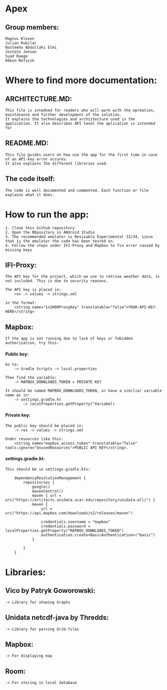 # Apex

## Group members:

    Magnus Kleven
    Julian Rubilar
    Nasteeho Abdullahi Elmi
    Jostein Jensen
    Suad Raage
    Håkon Refsvik
    

# Where to find more documentation:

## ARCHITECTURE.MD:
    This file is intedned for readers who will work with the opreation, maintanance and further development of the solution. 
    It explains the technologies and archiitecture used in the application. It also describes API level the aplication is intended for

## README.MD:
    This file guides users on how use the app for the first time in case of an API-key error occures.
    It also explains the different libraries used.

## The code itself:
    The code is well documented and commented. Each function or file explains what it does. 

# How to run the app:
    1. Clone this Github repository
    2. Open the REpository in ANdroid Studio
    3. The recommended emulator is Resizable Experimental 33/34, since that is the emulator the code has been tested on.
    4. Follow the steps under IFI-Proxy and Mapbox to fix error caused by missing keys
    
    
## IFI-Proxy:

    The API key for the project, which we use to retrive weather data, is not included. This is due to security reasons.

    The API key is placed in:
        res -> values -> strings.xml 

    in the format:
        <string name="in2000ProxyKey" translatable="false">YOUR-API-KEY-HERE</string>

## Mapbox:

    If the app is not running due to lack of keys or fobidden authorization, try this:

#### Public key:

    Go to:
        -> Gradle Scripts -> local.properties

    Then find the variable:
        -> MAPBOX_DOWNLOADS_TOKEN = PRIVATE KEY

    It should be named MAPBOX_DOWNLOADS_TOKEN, or have a similiar variable name as in:
        -> settings.gradle.kt 
            -> localProperties.getProperty("Variabel)


#### Private key:
    The public key should be placed in:
        -> res -> values -> strings.xml

    Under resources like this:  
        <string name="mapbox_access_token" translatable="false" tools:ignore="UnusedResources">PUBLIC API KEY</string>.


#### settings.gradle.kt:

    This should be in settings.gradle.kts: 

        dependencyResolutionManagement {
            repositories {
                google()
                mavenCentral()
                maven { url = uri("https://artifacts.unidata.ucar.edu/repository/unidata-all/") }
                maven {
                    url = uri("https://api.mapbox.com/downloads/v2/releases/maven")

                    credentials.username = "mapbox"
                    credentials.password = localProperties.getProperty("MAPBOX_DOWNLOADS_TOKEN")
                    authentication.create<BasicAuthentication>("basic")
                }

            }
        }
        
# Libraries:

## Vico by Patryk Goworowski:
    -> Library for showing Graphs
    
## Unidata netcdf-java by Thredds:
    -> Library for parsing Grib-files
    
## Mapbox:
    -> For displaying map
    
## Room:
    -> For storing in local database
